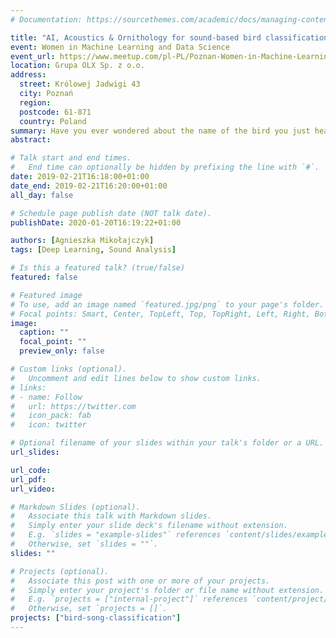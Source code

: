 ```yaml
---
# Documentation: https://sourcethemes.com/academic/docs/managing-content/

title: "AI, Acoustics & Ornithology for sound-based bird classification"
event: Women in Machine Learning and Data Science
event_url: https://www.meetup.com/pl-PL/Poznan-Women-in-Machine-Learning-Data-Science/events/268288384/
location: Grupa OLX Sp. z o.o.  
address:
  street: Królowej Jadwigi 43
  city: Poznań
  region:
  postcode: 61-871
  country: Poland
summary: Have you ever wondered about the name of the bird you just heard singing? A group of women from local Polish chapter of Women in Machine Learning & Data Science (WiMLDS) organization not only thought about it but also decided to create a solution, on their own, to be able to detect birds species — based on the sound they make.
abstract:

# Talk start and end times.
#   End time can optionally be hidden by prefixing the line with `#`.
date: 2019-02-21T16:18:00+01:00
date_end: 2019-02-21T16:20:00+01:00
all_day: false

# Schedule page publish date (NOT talk date).
publishDate: 2020-01-20T16:19:22+01:00

authors: [Agnieszka Mikołajczyk]
tags: [Deep Learning, Sound Analysis]

# Is this a featured talk? (true/false)
featured: false

# Featured image
# To use, add an image named `featured.jpg/png` to your page's folder. 
# Focal points: Smart, Center, TopLeft, Top, TopRight, Left, Right, BottomLeft, Bottom, BottomRight.
image:
  caption: ""
  focal_point: ""
  preview_only: false

# Custom links (optional).
#   Uncomment and edit lines below to show custom links.
# links:
# - name: Follow
#   url: https://twitter.com
#   icon_pack: fab
#   icon: twitter

# Optional filename of your slides within your talk's folder or a URL.
url_slides: 

url_code:
url_pdf: 
url_video:

# Markdown Slides (optional).
#   Associate this talk with Markdown slides.
#   Simply enter your slide deck's filename without extension.
#   E.g. `slides = "example-slides"` references `content/slides/example-slides.md`.
#   Otherwise, set `slides = ""`.
slides: ""

# Projects (optional).
#   Associate this post with one or more of your projects.
#   Simply enter your project's folder or file name without extension.
#   E.g. `projects = ["internal-project"]` references `content/project/deep-learning/index.md`.
#   Otherwise, set `projects = []`.
projects: ["bird-song-classification"]
---
```

